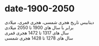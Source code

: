 # date-1900-2050
دیتابیس تاریخ هجری شمسی، هجری قمری، میلادی
<br>
برابر با سال های 1900 تا 2050 میلادی
<br>
سال های 1317 تا 1472 هجری قمری
<br>
سال های 1278 تا 1428 هجری شمسی
